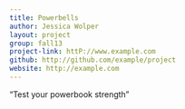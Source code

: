 ```yaml
---
title: Powerbells
author: Jessica Wolper
layout: project
group: fall13
project-link: httP://www.example.com
github: http://github.com/example/project
website: http://example.com
---
```

“Test your powerbook strength”
